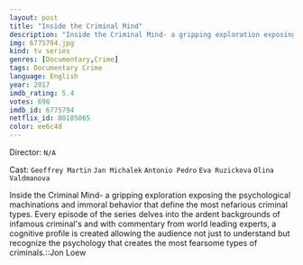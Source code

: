 ```yaml
---
layout: post
title: "Inside the Criminal Mind"
description: "Inside the Criminal Mind- a gripping exploration exposing the psychological machinations and immoral behavior that define the most nefarious criminal types. Every episode of the series delves into the ardent backgrounds of infamous criminal's and with commentary from world leading experts, a cognitive profile is created allowing the audience not just to understand but recognize the psychology that creates the most fearsome types of criminals..."
img: 6775794.jpg
kind: tv series
genres: [Documentary,Crime]
tags: Documentary Crime 
language: English
year: 2017
imdb_rating: 5.4
votes: 696
imdb_id: 6775794
netflix_id: 80185065
color: ee6c4d
---
```

Director: `N/A`  

Cast: `Geoffrey Martin` `Jan Michalek` `Antonio Pedro` `Eva Ruzickova` `Olina Valdmanova` 

Inside the Criminal Mind- a gripping exploration exposing the psychological machinations and immoral behavior that define the most nefarious criminal types. Every episode of the series delves into the ardent backgrounds of infamous criminal's and with commentary from world leading experts, a cognitive profile is created allowing the audience not just to understand but recognize the psychology that creates the most fearsome types of criminals.::Jon Loew